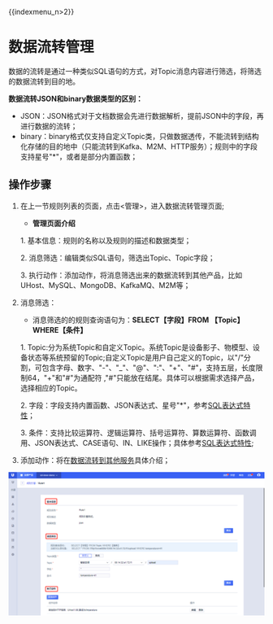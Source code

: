 {{indexmenu_n>2}}

# 数据流转管理
数据的流转是通过一种类似SQL语句的方式，对Topic消息内容进行筛选，将筛选的数据流转到目的地。

**数据流转JSON和binary数据类型的区别：**  

- JSON：JSON格式对于文档数据会先进行数据解析，提前JSON中的字段，再进行数据的流转；
- binary：binary格式仅支持自定义Topic类，只做数据透传，不能流转到结构化存储的目的地中（只能流转到Kafka、M2M、HTTP服务）；规则中的字段支持星号"*"，或者是部分内置函数；

## 操作步骤

1. 在上一节规则列表的页面，点击<管理>，进入数据流转管理页面;

     - **管理页面介绍**

	1\. 基本信息：规则的名称以及规则的描述和数据类型；

	2\. 消息筛选：编辑类似SQL语句，筛选出Topic、Topic字段；
	
	3\. 执行动作：添加动作，将消息筛选出来的数据流转到其他产品，比如UHost、MySQL、MongoDB、KafkaMQ、M2M等；
   
   

2. 消息筛选：

     - 消息筛选的的规则查询语句为：**SELECT【字段】FROM 【Topic】WHERE【条件】** 

	1\. Topic:分为系统Topic和自定义Topic。系统Topic是设备影子、物模型、设备状态等系统预留的Topic;自定义Topic是用户自己定义的Topic，以"/"分割，可包含字母、数字、"-"、"_"、"@"、":"、"+"、"#"，支持五层，长度限制64，"+"和"#"为通配符 ,"#"只能放在结尾。具体可以根据需求选择产品，选择相应的Topic。


	2\. 字段：字段支持内置函数、JSON表达式、星号"*"，参考[SQL表达式特性](sql_statements)；
	
	3\. 条件：支持比较运算符、逻辑运算符、括号运算符、算数运算符、函数调用、JSON表达式、CASE语句、IN、LIKE操作；具体参考[SQL表达式特性](sql_statements);
   

 



3. 添加动作：将在[数据流转到其他服务](data_forwarding)具体介绍；
	
   


![编辑规则](../../images/编辑规则.png)
